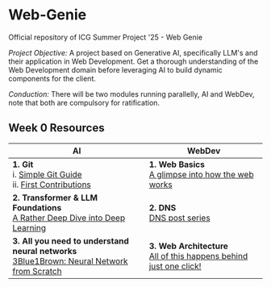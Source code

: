# Web-Genie

Official repository of ICG Summer Project '25 - Web Genie

_Project Objective:_ A project based on Generative AI, specifically LLM's and their application in Web Development. Get a thorough understanding of the Web Development domain before leveraging AI to build dynamic components for the client.

_Conduction:_ There will be two modules running parallelly, AI and WebDev, note that both are compulsory for ratification.

## Week 0 Resources

| **AI** | **WebDev** |
|-------------------------------|--------------------|
| **1. Git**<br>i. [Simple Git Guide](https://rogerdudler.github.io/git-guide/)<br>ii. [First Contributions](https://github.com/firstcontributions/first-contributions) | **1. Web Basics** <br>[A glimpse into how the web works](https://www.youtube.com/watch?v=hJHvdBlSxug)|
| **2. Transformer & LLM Foundations**<br>[A Rather Deep Dive into Deep Learning](https://www.youtube.com/playlist?list=PLZHQObOWTQDNU6R1_67000Dx_ZCJB-3pi) | **2. DNS** <br>[DNS post series](https://howdns.works)|
| **3. All you need to understand neural networks**<br>[3Blue1Brown: Neural Network from Scratch](https://www.youtube.com/watch?v=w8yWXqWQYmU) | **3. Web Architecture** <br> [All of this happens behind just one click!](https://www.youtube.com/watch?v=xv0Be4QfkH0) |

